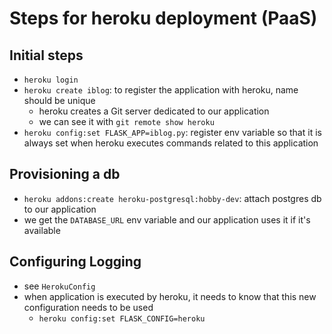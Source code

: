 # Steps for heroku deployment (PaaS)

## Initial steps

- `heroku login`
- `heroku create iblog`: to register the application with heroku, name should be unique
  - heroku creates a Git server dedicated to our application
  - we can see it with `git remote show heroku`
- `heroku config:set FLASK_APP=iblog.py`: register env variable so that it is always set when heroku executes commands related to this application

## Provisioning a db

- `heroku addons:create heroku-postgresql:hobby-dev`: attach postgres db to our application
- we get the `DATABASE_URL` env variable and our application uses it if it's available

## Configuring Logging

- see `HerokuConfig`
- when application is executed by heroku, it needs to know that this new configuration needs to be used
    - `heroku config:set FLASK_CONFIG=heroku`